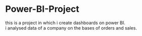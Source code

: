 # Power-BI-Project
this is a project in which i create dashboards on power BI.
<br>
i analysed data of a company on the bases of orders and sales.
